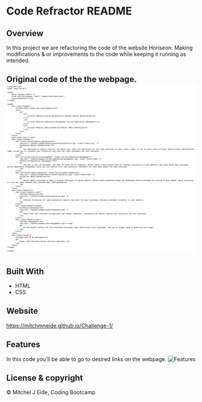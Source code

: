 # Code Refractor README 

## Overview 
In this project we are refactoring the code of the website Horiseon. Making modifications & or improvements to the code while keeping it running as intended. 

Original code of the the webpage.
![Original Code](assets/images/Originialcode.png) 
---
## Built With
* HTML
* CSS

## Website
https://mitchmneide.github.io/Challenge-1/

## Features
In this code you'll be able to go to desired links on the webpage. 
![Features](assets/images/Webpage%20features.gif)

## License & copyright 
© Mitchel J Eide, Coding Bootcamp
